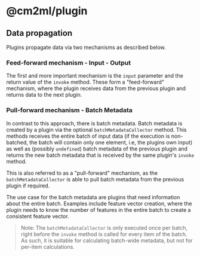 # @cm2ml/plugin

## Data propagation

Plugins propagate data via two mechanisms as described below.

### Feed-forward mechanism - Input - Output

The first and more important mechanism is the `input` parameter and the return value of the `invoke` method.
These form a "feed-forward" mechanism, where the plugin receives data from the previous plugin and returns data to the next plugin.

### Pull-forward mechanism - Batch Metadata

In contrast to this approach, there is batch metadata.
Batch metadata is created by a plugin via the optional `batchMetadataCollector` method.
This methods receives the entire batch of input data (if the execution is non-batched, the batch will contain only one element, i.e, the plugins own input) as well as (possibly `undefined`) batch metadata of the previous plugin and returns the new batch metadata that is received by the same plugin's `invoke` method.

This is also referred to as a "pull-forward" mechanism, as the `batchMetadataCollector` is able to pull batch metadata from the previous plugin if required.

The use case for the batch metadata are plugins that need information about the entire batch.
Examples include feature vector creation, where the plugin needs to know the number of features in the entire batch to create a consistent feature vector.

> Note: The `batchMetadataCollector` is only executed once per batch, right before the `invoke` method is called for every item of the batch.
> As such, it is suitable for calculating batch-wide metadata, but not for per-item calculations.
